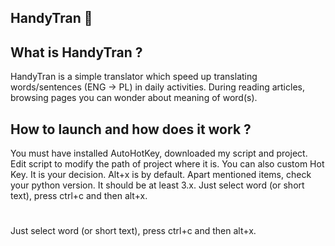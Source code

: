 ## HandyTran :memo:

## What is HandyTran ?
HandyTran is a simple translator which speed up translating words/sentences (ENG -> PL) in daily activities. During reading articles, browsing pages you can wonder about meaning of word(s). 

## How to launch and how does it work ?
You must have installed AutoHotKey, downloaded my script and project. Edit script to modify the path of project where it is. You can also custom Hot Key. It is your decision. Alt+x is by default. Apart mentioned items, check your python version. It should be at least 3.x. Just select word (or short text), press ctrl+c and then alt+x.
# 
Just select word (or short text), press ctrl+c and then alt+x.
